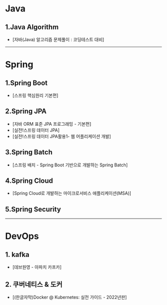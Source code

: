 # Java
## 1.Java Algorithm
 * [자바(Java) 알고리즘 문제풀이 : 코딩테스트 대비]
***
# Spring
## 1.Spring Boot
 * [스프링 핵심원리 기본편]
## 2.Spring JPA
 * [자바 ORM 표준 JPA 프로그래밍 - 기본편]
 * [실전!스프링 데이터 JPA]
 * [실전!스프링 데이터 JPA활용1- 웹 어플리케이션 개발]
## 3.Spring Batch
  * [스프링 배치 - Spring Boot 기반으로 개발하는 Spring Batch]
## 4.Spring Cloud
  * [Spring Cloud로 개발하는 마이크로서비스 애플리케이션(MSA)]
## 5.Spring Security
***
# DevOps
## 1. kafka
  * [데브원영 - 아파치 카프카]
## 2. 쿠버네티스 & 도커
  * [(한글자막)Docker @ Kubernetes: 실전 가이드 - 2022년판]
